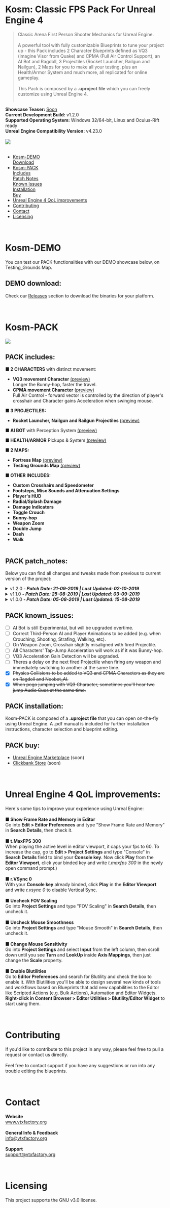 # Kosm: Classic FPS Pack For Unreal Engine 4
> Classic Arena First Person Shooter Mechanics for Unreal Engine.<br><br>A powerful tool with fully customizable Blueprints to tune your project up - this Pack includes 2 Character Blueprints defined as VQ3 (imagine Visor from Quake) and CPMA (Full Air Control Support), an AI Bot and Ragdoll, 3 Projectiles (Rocket Launcher, Railgun and Nailgun), 2 Maps for you to make all your testing, plus an Health/Armor System and much more, all replicated for online gameplay.<br><br>
This Pack is composed by a <strong>.uproject file</strong> which you can freely customize using Unreal Engine 4.<br><br>

**Showcase Teaser:** <a href="#">Soon</a><br>
**Current Development Build:** v1.2.0<br>
**Supported Operating System:** Windows 32/64-bit, Linux and Oculus-Rift ready<br>
**Unreal Engine Compatibility Version:** v4.23.0<br><br>
<img src="https://kosm.vtxfactory.org/imgs/banner_git1.jpg" /><br><br>
- <a href="#kosm-demo">Kosm-DEMO</a><br>
<a href="#demo-download">Download</a><br>
- <a href="#kosm-pack">Kosm-PACK</a><br>
<a href="#pack-includes">Includes</a><br>
<a href="#pack-patch_notes">Patch Notes</a><br>
<a href="#pack-known_issues">Known Issues</a><br>
<a href="#pack-installation">Installation</a><br>
<a href="#pack-buy">Buy</a><br>
- <a href="#unreal-engine-4-qol-improvements">Unreal Engine 4 QoL improvements</a><br>
- <a href="#contributing">Contributing</a><br>
- <a href="#contact">Contact</a><br>
- <a href="#licensing">Licensing</a><br><br><br>
# Kosm-DEMO
You can test our PACK functionalities with our DEMO showcase below, on Testing_Grounds Map.
## DEMO download:
Check our <a href="https://github.com/vtx-factory/Kosm-Classic-FPS-Pack-UE4/releases">Releases</a> section to download the binaries for your platform.<br><br><br>
# Kosm-PACK
<img src="https://kosm.vtxfactory.org/imgs/includes_1.jpg" />

## PACK includes:
**&#9632; 2 CHARACTERS** with distinct movement:
- **VQ3 movement Character** <a href="https://kosm.vtxfactory.org/vid/vq3-mov.mp4">(preview)</a><br>Longer the Bunny-hop, faster the travel.<br>
- **CPMA movement Character** <a href="https://kosm.vtxfactory.org/vid/cpma-mov.mp4">(preview)</a><br>Full Air Control - forward vector is controlled by the direction of player's crosshair and Character gains Acceleration when swinging mouse.

**&#9632; 3 PROJECTILES:** 
- **Rocket Launcher, Nailgun and Railgun Projectiles** <a href="https://kosm.vtxfactory.org/vid/projectiles.mp4">(preview)</a><br>

**&#9632; AI BOT** with Perception System <a href="https://kosm.vtxfactory.org/vid/ai-fight.mp4">(preview)</a>

**&#9632; HEALTH/ARMOR** Pickups & System <a href="https://kosm.vtxfactory.org/vid/pickups.mp4">(preview)</a><br>

**&#9632; 2 MAPS:**
- **Fortress Map** <a href="https://kosm.vtxfactory.org/vid/fortress.mp4">(preview)</a><br>
- **Testing Grounds Map** <a href="https://kosm.vtxfactory.org/vid/testingg.mp4">(preview)</a>

**&#9632; OTHER INCLUDES:**
- **Custom Crosshairs and Speedometer**
- **Footsteps, Misc Sounds and Attenuation Settings**
- **Player's HUD** 
- **Radial/Splash Damage** 
- **Damage Indicators** 
- **Toggle Crouch** 
- **Bunny-hop** 
- **Weapon Zoom**
- **Double Jump** 
- **Dash** 
- **Walk**<br><br>

## PACK patch_notes:
Below you can find all changes and tweaks made from previous to current version of the project:
<details>
  <summary>v1.2.0 <strong><i>- Patch Date: 21-09-2019 | Last Updated: 02-10-2019</i></strong></summary>
  
- Increased Terminal Z Velocity.
- Corrected "Physics and Collisions" for Player Controlled Characters.
- Added Lifespan to Projectiles so they won't propagate infinitely.
- Added level restart on KillZ trigger.
- Added Auto-Respawn to Player Characters.
- Further tuned VQ3 Character movement.
- Enabled Raw Input Support.
- Added Damage Indicators.
- Added Sound Attenuation over distance.
- Added Radial/Splash Damage.
- Added AI with Sight and Hear Perception.
- Added Footsteps Audio.
- Added Health/Armor System.
- Added Health and Armor Pickups.
- Added Nailgun and Railgun Projectiles.
- Added Individual HUDs for each Character.
</details>
<details>
  <summary>v1.1.0 <strong><i>- Patch Date: 25-08-2019 | Last Updated: 03-09-2019</i></strong></summary>
  
- Optimized Mouse Acceleration detection for the VQ3 character to work better. (further updates will be coming on next patch)<br>
- Revamped Rocket Launcher Projectile animations and particles.<br>
- Aligned Projectile with Crosshair.<br>
- Fixed a SpawnedDecal error.<br>
- Upgraded Project compatibility to support Unreal Engine v4.23.0 Preview 6.<br>
- Added an extra ragdoll for you to test collision and physics.<br>
- Each character has its own HUD and individual speedometer, which now displays and works correctly when switching Characters.<br>
- Removed jump cooldown node so CPMA character won't stay glued to the ground when jumping on the edge of a slope or when the space between stairs is too narrow.<br>
- Increased map Bound Scale limits to remove artifacts from viewport.<br>
- Checked Use Flat Base for Floor to avoid the situation where characters slowly lower off the side of a ledge. (as their capsule "balances" on the edge)<br>
- Increased trimp multiplier on slopes.<br>
- Added Character and Weapon Switch capability.<br>
- Increased step height so character can step up stairs.<br>
</details>
<details>
  <summary>v1.0.0 <strong><i>- Patch Date: 05-08-2019 | Last Updated: 15-08-2019</i></strong> </summary>
  
- First build deployed.<br>
</details>

## PACK known_issues:

- [ ] AI Bot is still Experimental, but will be upgraded overtime.
- [ ] Correct Third-Person AI and Player Animations to be added (e.g. when Crouching, Shooting, Strafing, Walking, etc).
- [ ] On Weapon Zoom, Crosshair slightly misaligned with fired Projectile.
- [ ] All Characters' Tap-Jump Acceleration will work as if it was Bunny-hop.
- [ ] VQ3 Acceleration Gain Detection will be upgraded.
- [ ] Theres a delay on the next fired Projectile when firing any weapon and immediately switching to another at the same time.
- [x] ~~Physics Collisions to be added to VQ3 and CPMA Characters as they are on Ragdoll and Noobot_AI.~~
- [x] ~~When pogo jumping with VQ3 Character, sometimes you'll hear two jump Audio Cues at the same time.~~

## PACK installation:
Kosm-PACK is composed of a <strong>.uproject file</strong> that you can open on-the-fly using Unreal Engine. A .pdf manual is included for further installation instructions, character selection and blueprint editing.<br>
## PACK buy:
- <a href="#">Unreal Engine Marketplace</a> (soon)
- <a href="#">Clickbank Store</a> (soon)<br><br><br>
# Unreal Engine 4 QoL improvements:<br>
Here's some tips to improve your experience using Unreal Engine:<br><br>
**&#9632; Show Frame Rate and Memory in Editor**<br>Go into <strong>Edit > Editor Preferences</strong> and type "Show Frame Rate and Memory" in <strong>Search Details</strong>, then check it.<br><br>
**&#9632; t.MaxFPS 300**<br>When playing the active level in editor viewport, it caps your fps to 60. To increase the cap, go to <strong>Edit > Project Settings</strong> and type "Console" in <strong>Search Details</strong> field to bind your <strong>Console key</strong>. Now click <strong>Play</strong> from the <strong>Editor Viewport</strong>, click your binded key and write <i>t.maxfps 300</i> in the newly open command prompt.)<br><br>
**&#9632; r.VSync 0**<br>With your <strong>Console key</strong> already binded, click <strong>Play</strong> in the <strong>Editor Viewport</strong> and write <i>r.vsync 0</i> to disable Vertical Sync.<br><br>
**&#9632; Uncheck FOV Scaling**<br>Go into <strong>Project Settings</strong> and type "FOV Scaling" in <strong>Search Details</strong>, then uncheck it.<br><br>
**&#9632; Uncheck Mouse Smoothness**<br>Go into <strong>Project Settings</strong> and type "Mouse Smooth" in <strong>Search Details</strong>, then uncheck it.<br><br>
**&#9632; Change Mouse Sensitivity**<br>Go into <strong>Project Settings</strong> and select <strong>Input</strong> from the left column, then scroll down until you see <strong>Turn</strong> and <strong>LookUp</strong> inside <strong>Axis Mappings</strong>, then just change the <strong>Scale</strong> property.<br><br>
**&#9632; Enable Blutilities**<br>Go to <strong>Editor Preferences</strong> and search for Blutility and check the box to enable it. With Blutilities you'll be able to design several new kinds of tools and workflows based on Blueprints that add new capabilities to the Editor like Scripted Actions (e.g. Bulk Actions), Automation and Editor Widgets. <strong>Right-click in Content Browser > Editor Utilities > Blutility/Editor Widget</strong> to start using them.<br><br><br>
# Contributing
If you'd like to contribute to this project in any way, please feel free to pull a request or contact us directly.<br><br>Feel free to contact support if you have any suggestions or run into any trouble editing the blueprints.<br><br><br>
# Contact
<strong>Website</strong><br>www.vtxfactory.org<br><br>
<strong>General Info & Feedback</strong><br>info@vtxfactory.org<br><br>
<strong>Support</strong><br>support@vtxfactory.org<br><br><br>
# Licensing
This project supports the GNU v3.0 license.
